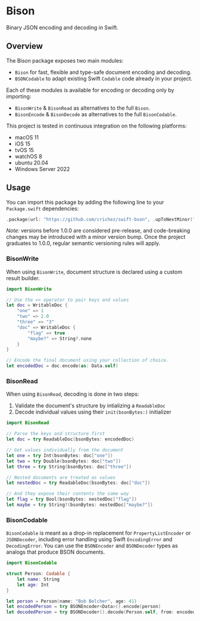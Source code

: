 # Bison

Binary JSON encoding and decoding in Swift.

## Overview

The Bison package exposes two main modules:
* `Bison` for fast, flexible and type-safe document encoding and decoding.
* `BSONCodable` to adapt existing Swift `Codable` code already in your project.

Each of these modules is available for encoding or decoding only by importing:
* `BisonWrite` & `BisonRead` as alternatives to the full `Bison`.
* `BisonEncode` & `BisonDecode` as alternatives to the full `BisonCodable`.

This project is tested in continuous integration on the following platforms:
* macOS 11
* iOS 15
* tvOS 15
* watchOS 8
* ubuntu 20.04
* Windows Server 2022

## Usage

You can import this package by adding the following line to your `Package.swift` dependencies:
```swift
.package(url: "https://github.com/crichez/swift-bson", .upToNextMinor("0.0.1"))
```

*Note:* versions before 1.0.0 are considered pre-release, and code-breaking changes may be 
introduced with a minor version bump. Once the project graduates to 1.0.0, regular semantic
versioning rules will apply.

### BisonWrite

When using `BisonWrite`, document structure is declared using a custom result builder.
```swift
import BisonWrite

// Use the => operator to pair keys and values
let doc = WritableDoc {
    "one" => 1
    "two" => 2.0
    "three" => "3"
    "doc" => WritableDoc { 
        "flag" => true
        "maybe?" => String?.none
    }
}

// Encode the final document using your collection of choice.
let encodedDoc = doc.encode(as: Data.self)
```

### BisonRead

When using `BisonRead`, decoding is done in two steps:
1. Validate the document's structure by intializing a `ReadableDoc`
2. Decode individual values using their `init(bsonBytes:)` initializer

```swift
import BisonRead

// Parse the keys and structure first
let doc = try ReadableDoc(bsonBytes: encodedDoc)

// Get values individually from the document
let one = try Int(bsonBytes: doc["one"])
let two = try Double(bsonBytes: doc["two"])
let three = try String(bsonBytes: doc["three"])

// Nested documents are treated as values
let nestedDoc = try ReadableDoc(bsonBytes: doc["doc"])

// And they expose their contents the same way
let flag = try Bool(bsonBytes: nestedDoc["flag"])
let maybe = try String?(bsonBytes: nestedDoc["maybe?"])
```

### BisonCodable

`BisonCodable` is meant as a drop-in replacement for `PropertyListEncoder` or `JSONDecoder`,
including error handling using Swift `EncodingError` and `DecodingError`.
You can use the `BSONEncoder` and `BSONDecoder` types as analogs that produce BSON documents.

```swift
import BisonCodable

struct Person: Codable {
    let name: String
    let age: Int
}

let person = Person(name: "Bob Belcher", age: 41)
let encodedPerson = try BSONEncoder<Data>().encode(person)
let decodedPerson = try BSONDecoder().decode(Person.self, from: encodedPerson)
```
